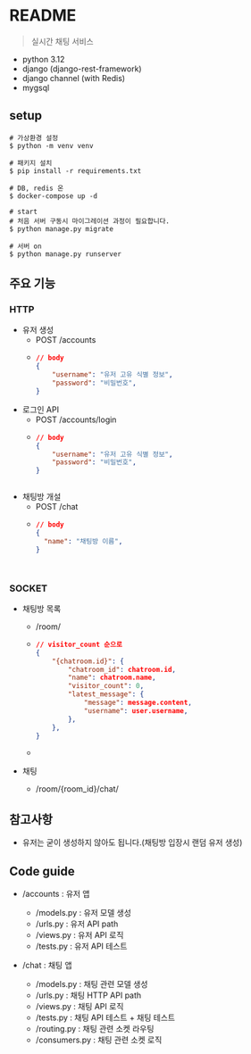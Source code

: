 # README

> 실시간 채팅 서비스


- python 3.12
- django (django-rest-framework)
- django channel (with Redis)
- mygsql



## setup

```shell
# 가상환경 설정
$ python -m venv venv

# 패키지 설치
$ pip install -r requirements.txt

# DB, redis 온
$ docker-compose up -d

# start
# 처음 서버 구동시 마이그레이션 과정이 필요합니다.
$ python manage.py migrate

# 서버 on
$ python manage.py runserver
```


## 주요 기능

### HTTP

- 유저 생성
  - POST /accounts
  - ```json
    // body
    {
        "username": "유저 고유 식별 정보",
        "password": "비밀번호",
    }
    ```
- 로그인 API
  - POST /accounts/login
  - ```json
    // body
    {
        "username": "유저 고유 식별 정보",
        "password": "비밀번호",
    }
  
  
  
- 채팅방 개설
  - POST /chat
  - ```json
    // body
    {
      "name": "채팅방 이름",
    }
  
  


### SOCKET

- 채팅방 목록
  - /room/

  - ```json
    // visitor_count 순으로
    {
        "{chatroom.id}": {
            "chatroom_id": chatroom.id,
            "name": chatroom.name,
            "visitor_count": 0,
            "latest_message": {
                "message": message.content,
                "username": user.username,
            },
        },
    }
    ```
  
  - 
  
- 채팅
  - /room/{room_id}/chat/


## 참고사항
- 유저는 굳이 생성하지 않아도 됩니다.(채팅방 입장시 랜덤 유저 생성)


## Code guide
- /accounts : 유저 앱
  - /models.py : 유저 모델 생성
  - /urls.py : 유저 API path
  - /views.py : 유저 API 로직
  - /tests.py : 유저 API 테스트

- /chat : 채팅 앱
  - /models.py : 채팅 관련 모델 생성
  - /urls.py : 채팅 HTTP API path
  - /views.py : 채팅 API 로직
  - /tests.py : 채팅 API 테스트 + 채팅 테스트
  - /routing.py : 채팅 관련 소켓 라우팅
  - /consumers.py : 채팅 관련 소켓 로직
